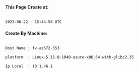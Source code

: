 
   
#### This Page Create at:

```bash

2023-06-22 - 15:44:58 UTC

```

#### Create By Machine:

```bash

Host Name : fv-az572-553

platform  : Linux-5.15.0-1040-azure-x86_64-with-glibc2.35

Ip Local  : 10.1.46.1

```


